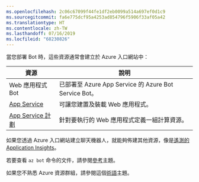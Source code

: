 ```yaml
---
ms.openlocfilehash: 2c06c67099f44fe1df2eb0099a514a697ef0d1c9
ms.sourcegitcommit: fa6e775dcf95a4253ad854796f5906f33af05a42
ms.translationtype: HT
ms.contentlocale: zh-TW
ms.lasthandoff: 07/16/2019
ms.locfileid: "68230826"
---
```

當您部署 Bot 時，這些資源通常會建立於 Azure 入口網站中：

| 資源      | 說明 |
|----------------|-------------|
| Web 應用程式 Bot | 已部署至 Azure App Service 的 Azure Bot Service Bot。|
| [App Service](https://docs.microsoft.com/azure/app-service/)| 可讓您建置及裝載 Web 應用程式。|
| [App Service 計劃](https://docs.microsoft.com/azure/app-service/azure-web-sites-web-hosting-plans-in-depth-overview)| 針對要執行的 Web 應用程式定義一組計算資源。|

如果您透過 Azure 入口網站建立聊天機器人，就能夠佈建其他資源，像是[遙測的 Application Insights](~/v4sdk/bot-builder-telemetry.md)。

若要查看 `az bot` 命令的文件，請參閱[參考](https://docs.microsoft.com/cli/azure/bot?view=azure-cli-latest)主題。

如果您不熟悉 Azure 資源群組，請參閱這個[術語](https://docs.microsoft.com/azure/azure-resource-manager/resource-group-overview#terminology)主題。